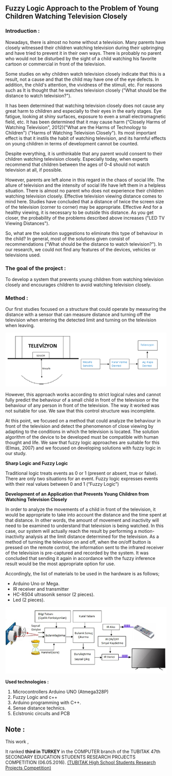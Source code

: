 
## **Fuzzy Logic Approach to the Problem of Young Children Watching Television Closely**

### Introduction :

Nowadays, there is almost no home without a television. Many parents have closely witnessed their children watching television during their upbringing and have tried to prevent it in their own ways. There is probably no parent who would not be disturbed by the sight of a child watching his favorite cartoon or commercial in front of the television.

Some studies on why children watch television closely indicate that this is a result, not a cause and that the child may have one of the eye defects. In addition, the child's attention, the vividness of the stimuli, etc. For reasons such as It is thought that he watches television closely ("What should be the distance to watch television?").

It has been determined that watching television closely does not cause any great harm to children and especially to their eyes in the early stages. Eye fatigue, looking at shiny surfaces, exposure to even a small electromagnetic field, etc. It has been determined that it may cause harm (“Closely Harms of Watching Television", 2012)("What are the Harms of Technology to Children") ("Harms of Watching Television Closely"). Its most important effect is that it instils the habit of watching television, and its harmful effects on young children in terms of development cannot be counted.

Despite everything, it is unthinkable that any parent would consent to their children watching television closely. Especially today, when experts recommend that children between the ages of 0-4 should not watch television at all, if possible.

However, parents are left alone in this regard in the chaos of social life. The allure of television and the intensity of social life have left them in a helpless situation. There is almost no parent who does not experience their children watching television closely.
Effective television viewing distance comes to mind here. Studies have concluded that a distance of twice the screen size of the television (corner to corner) may be appropriate. Effective
And for a healthy viewing, it is necessary to be outside this distance. As you get closer, the probability of the problems described above increases ("LED TV Viewing Distances").

So, what are the solution suggestions to eliminate this type of behaviour in the child? In general, most of the solutions given consist of recommendations ("What should be the distance to watch television?"). In our research, we could not find any features of the devices, vehicles or televisions used.

### **The goal of the project** :
To develop a system that prevents young children from watching television closely and encourages children to avoid watching television closely.

### **Method** :
Our first studies focused on a structure that could operate by measuring the distance with a sensor that can measure distance and turning off the television when entering the detected limit and turning on the television when leaving.

![method](foto/ilk_calisma.png)

However, this approach works according to strict logical rules and cannot fully predict the behaviour of a small child in front of the television or the behaviour of any person in front of the television. The way it worked was not suitable for use. We saw that this control structure was incomplete.

At this point, we focused on a method that could analyze the behaviour in front of the television and detect the phenomenon of close viewing by adapting to the conditions in which the television is located.
The solution algorithm of the device to be developed must be compatible with human thought and life. We saw that fuzzy logic approaches are suitable for this (Elmas, 2007) and we focused on developing solutions with fuzzy logic in our study.

**Sharp Logic and Fuzzy Logic**

Traditional logic treats events as 0 or 1 (present or absent, true or false). There are only two situations for an event. Fuzzy logic expresses events with their real values ​​between 0 and 1 (“Fuzzy Logic”)

**Development of an Application that Prevents Young Children from Watching Television Closely**

In order to analyze the movements of a child in front of the television, it would be appropriate to take into account the distance and the time spent at that distance. In other words, the amount of movement and inactivity will need to be examined to understand that television is being watched. In this case, our system will actually reach the result by performing a motion-inactivity analysis at the limit distance determined for the television.
As a method of turning the television on and off, when the on/off button is pressed on the remote control, the information sent to the infrared receiver of the television is pre-captured and recorded by the system.
It was concluded that sending it again in accordance with the fuzzy inference result would be the most appropriate option for use.

Accordingly, the list of materials to be used in the hardware is as follows;
- Arduino Uno or Mega.
- IR receiver and transmitter
- HC-RS04 ultrasonik sensor (2 pieces).
- Led (2 pieces).


![blok picture](foto/genelBlokSema.jpg)



**Used technologies :**

1. Microcontrollers Arduino UNO (Atmega328P)
2. Fuzzy Logic and c++
3. Arduino programming with C++.
4. Sense distance technics.
5. Eclstronic circuits and PCB 

## **Note** : 
This work ,

It ranked **third in TURKEY** in the COMPUTER branch of the TUBITAK 47th SECONDARY EDUCATION STUDENTS RESEARCH PROJECTS COMPETITION (06.05.2016).
<a href="https://tubitak.gov.tr/tr/yarismalar/2204-lise-ogrencileri-arastirma-projeleri-yarismasi" target="_blank">
	(TUBITAK High School Students Research Projects Competition)
</a>
